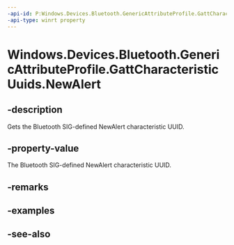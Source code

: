 ```yaml
---
-api-id: P:Windows.Devices.Bluetooth.GenericAttributeProfile.GattCharacteristicUuids.NewAlert
-api-type: winrt property
---
```


<!-- Property syntax
public System.Guid NewAlert { get; }
-->

# Windows.Devices.Bluetooth.GenericAttributeProfile.GattCharacteristicUuids.NewAlert

## -description
Gets the Bluetooth SIG-defined NewAlert characteristic UUID.

## -property-value
The Bluetooth SIG-defined NewAlert characteristic UUID.

## -remarks

## -examples

## -see-also
